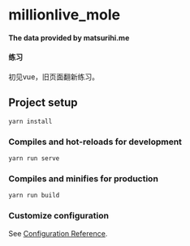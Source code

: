 # millionlive_mole

#### The data provided by matsurihi.me

#### 练习
初见vue，旧页面翻新练习。

## Project setup
```
yarn install
```

### Compiles and hot-reloads for development
```
yarn run serve
```

### Compiles and minifies for production
```
yarn run build
```

### Customize configuration
See [Configuration Reference](https://cli.vuejs.org/config/).
